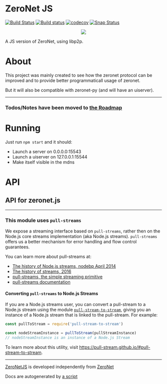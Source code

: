 # ZeroNet JS
[![Build Status](https://travis-ci.org/ZeroNetJS/zeronet-js.svg?branch=master)](https://travis-ci.org/ZeroNetJS/zeronet-js)
[![Build status](https://ci.appveyor.com/api/projects/status/u5sbs9ofetft3d8c/branch/master?svg=true)](https://ci.appveyor.com/project/mkg20001/zeronet-js/branch/master)
[![codecov](https://codecov.io/gh/ZeroNetJS/zeronet-js/branch/master/graph/badge.svg)](https://codecov.io/gh/ZeroNetJS/zeronet-js)
[![Snap Status](https://build.snapcraft.io/badge/ZeroNetJS/zeronet-js.svg)](https://build.snapcraft.io/user/ZeroNetJS/zeronet-js)

<center><img src="https://avatars2.githubusercontent.com/u/30019016?v=4&s=200"/></center>

A JS version of ZeroNet, using libp2p.

# About

This project was mainly created to see how the zeronet protocol can be improved and to provide better programmaticall usage of zeronet.

But it will also be compatible with zeronet-py (and will have an uiserver).

---

### Todos/Notes have been moved to [the Roadmap](/ROADMAP.md)

# Running

Just run `npm start` and it should:

-   Launch a server on 0.0.0.0:15543
-   Launch a uiserver on 127.0.0.1:15544
-   Make itself visible in the mdns

# API

## API for zeronet.js

-----

### This module uses `pull-streams`

We expose a streaming interface based on `pull-streams`, rather then on the Node.js core streams implementation (aka Node.js streams). `pull-streams` offers us a better mechanism for error handling and flow control guarantees.

You can learn more about pull-streams at:

- [The history of Node.js streams, nodebp April 2014](https://www.youtube.com/watch?v=g5ewQEuXjsQ)
- [The history of streams, 2016](http://dominictarr.com/post/145135293917/history-of-streams)
- [pull-streams, the simple streaming primitive](http://dominictarr.com/post/149248845122/pull-streams-pull-streams-are-a-very-simple)
- [pull-streams documentation](https://pull-stream.github.io/)

#### Converting `pull-streams` to Node.js Streams

If you are a Node.js streams user, you can convert a pull-stream to a Node.js stream using the module [`pull-stream-to-stream`](https://github.com/pull-stream/pull-stream-to-stream), giving you an instance of a Node.js stream that is linked to the pull-stream. For example:

```js
const pullToStream = require('pull-stream-to-stream')

const nodeStreamInstance = pullToStream(pullStreamInstance)
// nodeStreamInstance is an instance of a Node.js Stream
```

To learn more about this utility, visit https://pull-stream.github.io/#pull-stream-to-stream.

-----

[ZeroNetJS](https://github.com/ZeroNetJS) is developed independently from [ZeroNet](https://github.com/HelloZeroNet)

Docs are autogenerated by [a script](/docs-gen/lib/index.js?raw=true)

